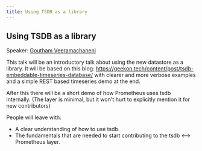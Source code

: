 ```yaml
---
title: Using TSDB as a library
---
```


## Using TSDB as a library

Speaker: [Goutham Veeramachaneni](/2017-munich/speakers/goutham-veeramachaneni/)

This talk will be an introductory talk about using the new datastore as a library. It will be based on this blog: https://geekon.tech/content/post/tsdb-embeddable-timeseries-database/ with clearer and more verbose examples and a simple REST based timeseries demo at the end.

After this there will be a short demo of how Prometheus uses tsdb internally. (The layer is minimal, but it won't hurt to explicitly mention it for new contributors)

People will leave with:

* A clear understanding of how to use tsdb.
* The fundamentals that are needed to start contributing to the tsdb <--> Prometheus layer.
